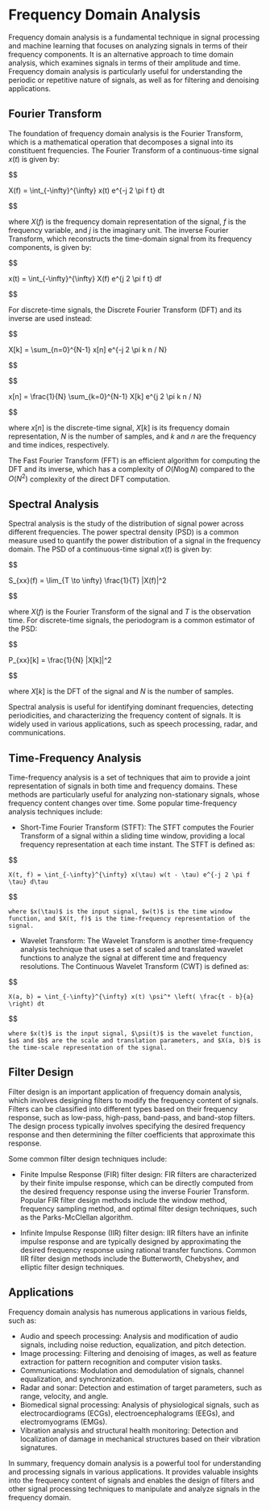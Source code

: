 # Frequency Domain Analysis

Frequency domain analysis is a fundamental technique in signal processing and machine learning that focuses on analyzing signals in terms of their frequency components. It is an alternative approach to time domain analysis, which examines signals in terms of their amplitude and time. Frequency domain analysis is particularly useful for understanding the periodic or repetitive nature of signals, as well as for filtering and denoising applications.

## Fourier Transform

The foundation of frequency domain analysis is the Fourier Transform, which is a mathematical operation that decomposes a signal into its constituent frequencies. The Fourier Transform of a continuous-time signal $x(t)$ is given by:


$$

X(f) = \int_{-\infty}^{\infty} x(t) e^{-j 2 \pi f t} dt

$$


where $X(f)$ is the frequency domain representation of the signal, $f$ is the frequency variable, and $j$ is the imaginary unit. The inverse Fourier Transform, which reconstructs the time-domain signal from its frequency components, is given by:


$$

x(t) = \int_{-\infty}^{\infty} X(f) e^{j 2 \pi f t} df

$$


For discrete-time signals, the Discrete Fourier Transform (DFT) and its inverse are used instead:


$$

X[k] = \sum_{n=0}^{N-1} x[n] e^{-j 2 \pi k n / N}

$$



$$

x[n] = \frac{1}{N} \sum_{k=0}^{N-1} X[k] e^{j 2 \pi k n / N}

$$


where $x[n]$ is the discrete-time signal, $X[k]$ is its frequency domain representation, $N$ is the number of samples, and $k$ and $n$ are the frequency and time indices, respectively.

The Fast Fourier Transform (FFT) is an efficient algorithm for computing the DFT and its inverse, which has a complexity of $O(N \log N)$ compared to the $O(N^2)$ complexity of the direct DFT computation.

## Spectral Analysis

Spectral analysis is the study of the distribution of signal power across different frequencies. The power spectral density (PSD) is a common measure used to quantify the power distribution of a signal in the frequency domain. The PSD of a continuous-time signal $x(t)$ is given by:


$$

S_{xx}(f) = \lim_{T \to \infty} \frac{1}{T} |X(f)|^2

$$


where $X(f)$ is the Fourier Transform of the signal and $T$ is the observation time. For discrete-time signals, the periodogram is a common estimator of the PSD:


$$

P_{xx}[k] = \frac{1}{N} |X[k]|^2

$$


where $X[k]$ is the DFT of the signal and $N$ is the number of samples.

Spectral analysis is useful for identifying dominant frequencies, detecting periodicities, and characterizing the frequency content of signals. It is widely used in various applications, such as speech processing, radar, and communications.

## Time-Frequency Analysis

Time-frequency analysis is a set of techniques that aim to provide a joint representation of signals in both time and frequency domains. These methods are particularly useful for analyzing non-stationary signals, whose frequency content changes over time. Some popular time-frequency analysis techniques include:

- Short-Time Fourier Transform (STFT): The STFT computes the Fourier Transform of a signal within a sliding time window, providing a local frequency representation at each time instant. The STFT is defined as:

    
$$

    X(t, f) = \int_{-\infty}^{\infty} x(\tau) w(t - \tau) e^{-j 2 \pi f \tau} d\tau
    
$$


    where $x(\tau)$ is the input signal, $w(t)$ is the time window function, and $X(t, f)$ is the time-frequency representation of the signal.

- Wavelet Transform: The Wavelet Transform is another time-frequency analysis technique that uses a set of scaled and translated wavelet functions to analyze the signal at different time and frequency resolutions. The Continuous Wavelet Transform (CWT) is defined as:

    
$$

    X(a, b) = \int_{-\infty}^{\infty} x(t) \psi^* \left( \frac{t - b}{a} \right) dt
    
$$


    where $x(t)$ is the input signal, $\psi(t)$ is the wavelet function, $a$ and $b$ are the scale and translation parameters, and $X(a, b)$ is the time-scale representation of the signal.

## Filter Design

Filter design is an important application of frequency domain analysis, which involves designing filters to modify the frequency content of signals. Filters can be classified into different types based on their frequency response, such as low-pass, high-pass, band-pass, and band-stop filters. The design process typically involves specifying the desired frequency response and then determining the filter coefficients that approximate this response.

Some common filter design techniques include:

- Finite Impulse Response (FIR) filter design: FIR filters are characterized by their finite impulse response, which can be directly computed from the desired frequency response using the inverse Fourier Transform. Popular FIR filter design methods include the window method, frequency sampling method, and optimal filter design techniques, such as the Parks-McClellan algorithm.

- Infinite Impulse Response (IIR) filter design: IIR filters have an infinite impulse response and are typically designed by approximating the desired frequency response using rational transfer functions. Common IIR filter design methods include the Butterworth, Chebyshev, and elliptic filter design techniques.

## Applications

Frequency domain analysis has numerous applications in various fields, such as:

- Audio and speech processing: Analysis and modification of audio signals, including noise reduction, equalization, and pitch detection.
- Image processing: Filtering and denoising of images, as well as feature extraction for pattern recognition and computer vision tasks.
- Communications: Modulation and demodulation of signals, channel equalization, and synchronization.
- Radar and sonar: Detection and estimation of target parameters, such as range, velocity, and angle.
- Biomedical signal processing: Analysis of physiological signals, such as electrocardiograms (ECGs), electroencephalograms (EEGs), and electromyograms (EMGs).
- Vibration analysis and structural health monitoring: Detection and localization of damage in mechanical structures based on their vibration signatures.

In summary, frequency domain analysis is a powerful tool for understanding and processing signals in various applications. It provides valuable insights into the frequency content of signals and enables the design of filters and other signal processing techniques to manipulate and analyze signals in the frequency domain.
